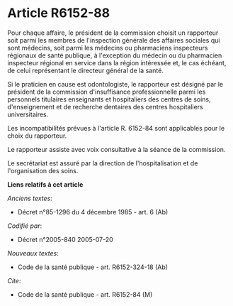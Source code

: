 # Article R6152-88

Pour chaque affaire, le président de la commission choisit un rapporteur soit parmi les membres de l'inspection générale des
affaires sociales qui sont médecins, soit parmi les médecins ou pharmaciens inspecteurs régionaux de santé publique, à
l'exception du médecin ou du pharmacien inspecteur régional en service dans la région intéressée et, le cas échéant, de celui
représentant le directeur général de la santé.

Si le praticien en cause est odontologiste, le rapporteur est désigné par le président de la commission d'insuffisance
professionnelle parmi les personnels titulaires enseignants et hospitaliers des centres de soins, d'enseignement et de
recherche dentaires des centres hospitaliers universitaires.

Les incompatibilités prévues à l'article R. 6152-84 sont applicables pour le choix du rapporteur.

Le rapporteur assiste avec voix consultative à la séance de la commission.

Le secrétariat est assuré par la direction de l'hospitalisation et de l'organisation des soins.

**Liens relatifs à cet article**

_Anciens textes_:

  - Décret n°85-1296 du 4 décembre 1985 - art. 6 (Ab)

_Codifié par_:

  - Décret n°2005-840 2005-07-20

_Nouveaux textes_:

  - Code de la santé publique - art. R6152-324-18 (Ab)

_Cite_:

  - Code de la santé publique - art. R6152-84 (M)
